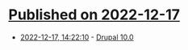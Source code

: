 # [Published on 2022-12-17](index.md)

* [2022-12-17, 14:22:10](https://news.ycombinator.com/item?id=34027969) - [Drupal 10.0](https://www.drupal.org/blog/drupal-10-0-0)
